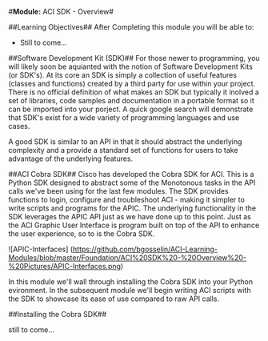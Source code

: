 #**Module:** ACI SDK - Overview#


##Learning Objectives##
After Completing this module you will be able to:
- Still to come...



##Software Development Kit (SDK)##
For those newer to programming, you will likely soon be aquianted with the notion of Software Development Kits (or SDK's).  At its core an SDK is simply a collection of useful features (classes and functions) created by a third party for use within your project. There is no official definition of what makes an SDK but typically it inolved a set of libraries, code samples and documentation in a portable format so it can be imported into your porject. A quick google search will demonstrate that SDK's exist for a wide variety of programming languages and use cases.

A good SDK is similar to an API in that it should abstract the underlying complexity and a provide a standard set of functions for users to take advantage of the underlying features.


##ACI Cobra SDK##
Cisco has developed the Cobra SDK for ACI.  This is a Python SDK designed to abstract some of the Monotonous tasks in the API calls we've been using for the last few modules.  The SDK provides functions to login, configure and troubleshoot ACI - making it simpler to write scripts and programs for the APIC.  The underlying functionality in the SDK leverages the APIC API just as we have done up to this point. Just as the ACI Graphic User Interface is program built on top of the API to enhance the user experience, so to is the Cobra SDK.

![APIC-Interfaces] (https://github.com/bgosselin/ACI-Learning-Modules/blob/master/Foundation/ACI%20SDK%20-%20Overview%20-%20Pictures/APIC-Interfaces.png) 

In this module we'll wall through installing the Cobra SDK into your Python evironment.  In the subsequent module we'll begin writing ACI scripts with the SDK to showcase its ease of use compared to raw API calls. 

##Installing the Cobra SDK##

still to come... 
